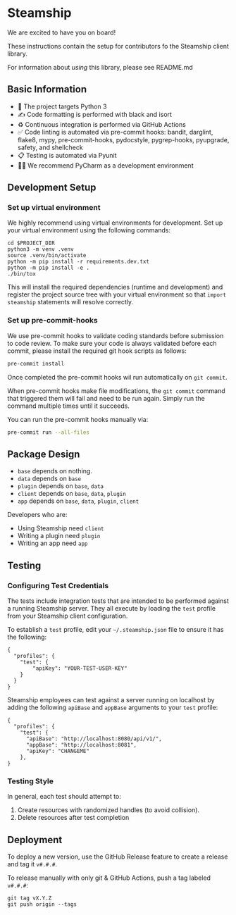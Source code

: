 # Steamship

We are excited to have you on board!

These instructions contain the setup for contributors fo the Steamship client library. 

For information about *using* this library, please see README.md

## Basic Information

* 🐍 The project targets Python 3
* ✍️ Code formatting is performed with black and isort
* ♻️ Continuous integration is performed via GitHub Actions
* ✅ Code linting is automated via pre-commit hooks: bandit, darglint, flake8, mypy, pre-commit-hooks, pydocstyle, pygrep-hooks, pyupgrade, safety, and shellcheck
* 📋 Testing is automated via Pyunit
* 🧑‍💻 We recommend PyCharm as a development environment

## Development Setup

### Set up virtual environment

We highly recommend using virtual environments for development. 
Set up your virtual environment using the following commands:

```
cd $PROJECT_DIR
python3 -m venv .venv
source .venv/bin/activate
python -m pip install -r requirements.dev.txt
python -m pip install -e .
./bin/tox
```

This will install the required dependencies (runtime and development) and register the project source tree with your virtual environment so that `import steamship` statements will resolve correctly.

### Set up pre-commit-hooks

We use pre-commit hooks to validate coding standards before submission to code review. To make sure your code is always validated before each commit, please install the required git hook scripts as follows: 
```bash
pre-commit install
```

Once completed the pre-commit hooks wil run automatically on `git commit`. 

When pre-commit hooks make file modifications, the `git commit` command that triggered them will fail and need to be run again. Simply run the command multiple times until it succeeds.

You can run the pre-commit hooks manually via:
```bash
pre-commit run --all-files
```

## Package Design

* `base` depends on nothing.
* `data` depends on `base`
* `plugin` depends on `base`, `data`
* `client` depends on `base`, `data`, `plugin`
* `app` depends on `base`, `data`, `plugin`, `client`

Developers who are:

* Using Steamship need `client`
* Writing a plugin need `plugin`
* Writing an app need `app`

## Testing

### Configuring Test Credentials

The tests include integration tests that are intended to be performed against a running Steamship server. They all execute by loading the `test` profile from your Steamship client configuration. 

To establish a `test` profile, edit your `~/.steamship.json` file to ensure it has the following:

```
{
  "profiles": {
    "test": {
        "apiKey": "YOUR-TEST-USER-KEY"
    }
  }
}
```

Steamship employees can test against a server running on localhost by adding the following `apiBase` and `appBase` arguments to your `test` profile:

```
{
  "profiles": {
    "test": {
      "apiBase": "http://localhost:8080/api/v1/",
      "appBase": "http://localhost:8081",
      "apiKey": "CHANGEME"
    },
}
```

### Testing Style

In general, each test should attempt to:

1. Create resources with randomized handles (to avoid collision).
2. Delete resources after test completion

## Deployment

To deploy a new version, use the GitHub Release feature to create a release and tag it `v#.#.#`.  

To release manually with only git & GitHub Actions, push a tag labeled `v#.#.#`:

```
git tag vX.Y.Z
git push origin --tags
```